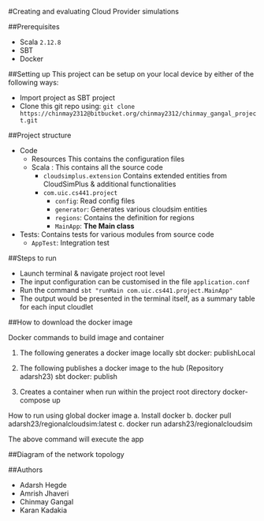 #Creating and evaluating Cloud Provider simulations

##Prerequisites
* Scala `2.12.8`
* SBT
* Docker

##Setting up
This project can be setup on your local device by either of the following ways:
* Import project as SBT project
* Clone this git repo using:
    `git clone https://chinmay2312@bitbucket.org/chinmay2312/chinmay_gangal_project.git`

##Project structure
* Code
    * Resources
        This contains the configuration files
    * Scala : This contains all the source code
        * `cloudsimplus.extension`
            Contains extended entities from CloudSimPlus & additional functionalities
        * `com.uic.cs441.project`
            * `config`: Read config files
            * `generator`: Generates various cloudsim entities
            * `regions`: Contains the definition for regions
            * `MainApp`: **The Main class**
* Tests: Contains tests for various modules from source code
    * `AppTest`: Integration test

##Steps to run
* Launch terminal & navigate project root level
* The input configuration can be customised in the file `application.conf`
* Run the command `sbt "runMain com.uic.cs441.project.MainApp"`
* The output would be presented in the terminal itself, as a summary table for each input cloudlet

##How to download the docker image

Docker commands to build image and container

1. The following generates a docker image locally
sbt docker: publishLocal
   
2. The following publishes a docker image to the hub (Repository adarsh23)
sbt docker: publish
   
3. Creates a container when run within the project root directory
docker-compose up
   
How to run using global docker image
a. Install docker
b. docker pull adarsh23/regionalcloudsim:latest
c. docker run adarsh23/regionalcloudsim

The above command will execute the app


##Diagram of the network topology


##Authors
* Adarsh Hegde
* Amrish Jhaveri
* Chinmay Gangal
* Karan Kadakia
